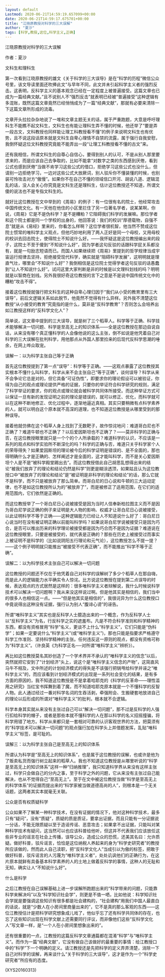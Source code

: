```yaml
---
layout: default
Lastmod: 2020-06-21T14:59:19.657099+00:00
date: 2020-06-21T14:59:17.675701+00:00
title: "江晓原教授对科学的三大误解"
author: "夏沙"
tags: [科学,教授,这位,科学主义,正确]
---
```


江晓原教授对科学的三大误解

作者：夏沙

文科生和理科生

第一次看到江晓原教授的雄文《关于科学的三大误导》是在“科学的历程”微信公众号里，该文导读里面还吹捧此文“与早年不同，此文并未引起科学主义者的强烈反击。这表明，反科学主义的基本观念已经在一定程度上被普遍接受。这篇文章也已成为一篇经典文献。”且不说别人不“强烈反击”就表明已经被“普遍接受”这种逻辑有多混账，既然这篇文章竟然已经悄悄成为了一篇“经典文献”，那就有必要来清除一下这篇文章所形成的流毒。

文章开头拉拉杂杂地说了一堆和文章主题无关的话，属于严重跑题，大意是呼吁理科生不能瞧不起文科生，文科生也有能让理科生弄不懂的时候，他还举了“要是弄一段古文，文科教授也同样能让理工科教授看不懂”的例子来说明文科生也有优势，且不说这段话原本就是文科生自卑心理情不自禁的流露，属于强行自我安慰，我倒怀疑这位文科教授究竟能不能弄出一段“让理工科教授看不懂的古文”来。

还有我相信，所谓文科生的自尊心自信心，要得到别人的认可，不是从别人那里要求来的，而是应该自己去争取的，比如不能拿“对数字之类的东西感到厌倦，看到公式也感到厌倦”当做不肯学习这些公式的借口，拒绝学习这些公式也没什么，但请别一边拒绝学习，一边对这些公式大放厥词，别人驳斥你不懂装懂的时候，也别装可怜攻击对方“傲慢”。如果你不在自己不懂的领域信口开河、胡说八道、逻辑混乱的话，没人会关心你究竟是文科生还是理科生，估计这位教授还不知道，所谓文傻的说法也不是专指文科生的。

就好比这位教授在文中举到的《周易》的例子：有一位很有名的院士，他经常攻击中国传统文化。有一天他在他住的小区里拦住了另一位著名学者，说某某啊，你说，《周易》它是不是伪科学？是不是糟粕？它阻碍我们科学的发展嘛。那位学者和这个院士都是同一个学校的出身的，他回答说：我们的校训“厚德载物，自强不息”就是从《易经》里来的，你看怎么样啊？这位学者很机智，他当然不赞成这位院士惯常的唯科学主义观点，但他巧妙地利用了两人正好是同一个母校，又用母校的校训去回击院士，使得院士不知说什么好。——我怀疑这是这位教授编出来的段子，这院士不至于傻到“不知说什么好”，因为学者这句反驳的话跟科学屁关系都没有，就是一句励志短语而已。而国人如果继续把《周易》里提到的哲学规律当成宇宙运行规律去坚持，拒绝接受现代科学，确实就是“阻碍科学发展”，这明明就是理直气壮，哪里会“不知说什么好”？我倒相信是这位院士觉得学者这句反驳的话愚蠢到“让人不知说什么好”。试问这里大家判断是非的时候是以文理科划线的吗？明明就是以智商在划线。另外我很好奇这位教授的言下之意是不是说中国传统文化中的糟粕“攻击不得”。

接着这位教授就强行把文科生的这种自卑心理归因于“我们从小受的教育里有三大误导”，前后文逻辑关系如此脱节，他竟然不觉得有什么异样。另外我不清楚这位教授“从小接受的教育”究竟指的是什么，莫非是“反科学教育”？否则怎么会培养出如江教授这样的“反科学文化人”？

简单说，这文章中提到的三大误导，就是树了三个稻草人。科学等于正确、科学技术能够解决一切问题、科学是至高无上的知识体系——全是这位教授在那边自说自话，从来没有哪个真正懂科学的人会像他说的这么主张，倒不如说是他凭着自己对科学的三大误解在批判科学，用他那点从外国人那里捡来的后现代反科学思潮的唾余，在网上哗众取宠。

误解一：以为科学主张自己等于正确

首先这位教授提到了第一点“误导”：科学等于正确。——这观点暴露了这位教授其实根本不懂什么叫科学，科学从来不会主张自己“等于正确”，谈何误导？科学从来不会争论它总是对的，但它具备“可证伪性”，即要求你的理论假设可以被验证，你得为自己的观点或理论提供严格的证据，只要你的举证符合科学研究的规则，满足了科学举证的要求，你的观点或理论就会被科学共同体所接受。而这种举证方式可以保证一旦有新的发现证明之前的理论是错误的，就可以修正、优化，而科学就可以在这种不断地修正、优化过程中，逐渐地逼近真相。其实只要稍微有点科学素养的人，就可以明白这个原本就不高深的道理，也不知道这位教授是从哪里受到的那种误导。

接着他就仿佛在这个稻草人身上找到了无数靶子，故作惊诧地问：难道哥白尼也不正确了？难道牛顿也不正确了？以后爱因斯坦也不正确了？——莫非科学的正确与否，在这位教授眼里就只是一个个的个人所承载的？难道科学的认识，不应该是一系列的观点和科学实验所不断深化的吗？科学的正确与否，难道只关乎科学家个人的荣辱得失？如果爱因斯坦的理论被今后的科学证明是错误的、是不全面的，那也得明确什么才是正确的、怎样阐述才是全面的，这才能叫科学，而不是关心爱因斯坦个人是不是“被科学殿堂踢出去”。而这位教授借此自己胡思乱想得出来的结论“被我们放弃了的理论和结论仍然是科学”则更是糊涂透顶，如果姑且认为这位教授口中“被放弃了的理论和结论”是“被证明是非科学的理论和结论”的话，那么它就不是科学，而不只是被放弃了那么简单。而哥白尼的日心说和牛顿的三大运动定律，也不是如这位教授所认为的“被放弃了”，而是被修正了适用范围，在它们的适用范围内，它们依然是正确的。

而这位教授举了一个哥白尼日心说被接受是因为当时人信奉新柏拉图主义而不是因为哥白尼学说正确的例子来证明是大人物的影响、权威才让哥白尼日心说被接受，以此证明科学不等于正确——这种逻辑能力已经让人不知道说什么好了：哥白尼日心说当时在没有被证明正确以前能叫科学吗？如果说哥白尼学说被接受只是因为巧合，是否可以推出历来的科学理论被接受都是因为巧合而不是因为证据？难道说在这位教授眼里，只要是被接受的，就代表是正确的？那些在历史上被接受过而事实上被证明不是科学的（比如说阴阳五行理论和元气论），这位教授怎么不提一提？——这个例子明明就只能推出“被接受不代表正确”，而不能推出“科学不等于正确”。

误解二：以为科学技术主张自己可以解决一切问题

这位教授的问题还不仅在于他凭着自己对科学的误解树了多少个稻草人在那自嗨，而是此人的逻辑能力水平确实令人惊诧。比方说这位教授在提到第二点误导的时候，表达观点的方式居然是这样的：很多唯科学主义者辩解说，我什么时候说科学技术可以解决一切问题啊？我从来没这样说过啊。但是他其实是相信的，我们当中的很多人也相信这一点。——“但是他其实是相信的”，我很诧异为什么这位教授口中竟说得出这种没有证据，强行认为别人“腹诽心谤”的诬告。

所谓“唯科学主义”其实也是反科学人士臆造出来的一个概念，作为反科学人士以“反科学主义”为名，行反科学之实的遮羞布。凡是不符合科学准则和科学精神的东西，都没有资格冒用“科学”名义，更谈不上什么“科学主义”，它们只能是“伪科学”；如果一定要说什么“科学主义”(或“唯科学主义”)，那也只能是指要求严格遵守科学工作准则、坚持科学精神的主张。任何违反这一原则的观点，都没有资格可称为“科学主义”。（许良英《为科学正名──对所谓“唯科学主义”辨析》）。

再比如这位教授莫名其妙创造了一个学术界并不承认的“唯科学主义的信念”以后，突然就把它安到了“计划经济”头上，说这个是“唯科学主义信念的产物”，这简直风马牛不相及，文中所述的计划经济模式的得失是不该强行把锅甩给科学并诬之“唯科学主义”的，而应该看到计划经济模式的出现是一系列社会变化的结果，是有多方面的原因的，我不知道这位教授是不是拿着哈耶克的《科学的反革命——理性滥用之研究》当红宝书挥舞到着了魔，而不知道哈耶克原本就是一个不懂科学的反智人物。此人通过经过一番对科学名词的生吞活剥，牵强附会、生搬硬套地放进自己的理论以后形成的所谓对“唯科学主义”的批判，根本就不合逻辑。

科学本身其实就从来没有主张过自己可以“解决一切问题”，那不过是反科学的人强行扣给科学的帽子，或者是那些本就不懂科学的人在那以科学的名义招摇撞骗，将科学用错了地方。科学从来都只是一套相对可靠的认识客观世界的方法，把莫须有的“科学技术可以解决一切问题”的观点强行加在科学头上并借题发挥，乱贴“唯科学主义”标签，是可耻的。

误解三：以为科学主张自己是至高无上的知识体系

所谓认为科学是“至高无上的知识体系”，也是属于这位教授的误解，也或许是他为了贩卖私货而强行树立起来的稻草人。我也不知道这位教授是从哪里听说的“科学是至高无上的知识体系”这样一种“归纳推理”，我只知道科学界从来没有这样主张过，科学只会做自己的分内之事，至于科学之外的问题，它从来没有主张过自己能解决，也从不觉得自己“至高无上”。至于在文中被这位教授当做“科学是至高无上的科学体系”的证据而提出来的“科学家被当做道德高尚的人”，则根本是一个无关话题，这两者其实本就毫无关联。

公众是否有权质疑科学

公众如果不了解某一种科学技术，在没有证据的情况下，他对这种科学技术，最多只有“疑问”，没有“质疑”，质疑的质是质证，要拿出证据，而且只能有一分证据说一分话，不能无限质疑以至于造谣传谣、恶意攻击；如果拿不出证据，只能叫对某种科学技术有疑问，这当然可以也应该科普给他听，但这并不代表我们应该放任这些非专业的谣言在社会上传播，误导公众，造成公众的恐慌，还美其名曰：允许质疑。做好科普，驳斥谣言，恰恰是这位纳税人养起来的身为“科学史研究者”的教授所应该做的，然而此人自己渎职，把“反科学文化人”当成引以为傲的标签，把敢于做好科普，驳斥谣言的人污蔑为“唯科学主义者”，处处讥讽他们的正确行为，在这片原本就鲜有具备基本科学素养的人的土地上做着反科学的事情，这种人的无耻和无知，确实让人“不知说什么好”。

什么是科学

之后江教授在自己误解基础上进一步误解所跑题出来的“科学带来的问题，只能靠科学来解决吗”以及“科学知识社会学”，则更是不值一哂，比如他说：科学知识社会学就是要强调这些知识有很多都是社会建构的，“社会建构”用我们中国人最直白的话说，就是“少数人在小房间里商量出来的”，它不是真的那么客观的东西——这位江教授估计是把科学研究想象成儿戏了，他似乎忘了还有科学共同体的存在，也忘了这些知识出现在科学文献上还需要同行评议，而非像他们这些“反科学文化人”写文章一样，是“一个人在小房间里想象出来的”。

还有很重要的一点，江教授的这篇反科学文章通篇都在混淆“科学”与“唯科学主义”。而作为一篇“经典文献”，它没有做自己该做好的最重要的事情：给江教授口中的“科学”下一个明确的定义。请江教授还是先把科学的定义弄弄清楚，消除一下自己对科学的误解，再来谈什么“关于科学的三大误导”，这才是作为一个“科学史研究者”所应有的态度。

(XYS20160313)

